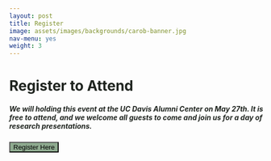 ```yaml
---
layout: post
title: Register
image: assets/images/backgrounds/carob-banner.jpg
nav-menu: yes
weight: 3
---
```


<h1 style="color:#202520">Register to Attend</h1>

<h5 style="color:#202520">
We will holding this event at the UC Davis Alumni Center on May 27th. It is free to attend, and we welcome all guests to come and join us for a day of research presentations.
</h5>

<a href =  "https://docs.google.com/forms/d/e/1FAIpQLSdC3wVb3H4llKbW5TBYwQaVygEPPpfPUQSzkBD1-fW_iFkTZg/viewform?usp=sf_link"><button style = "background:#8eaa8f">Register Here</button></a> 





